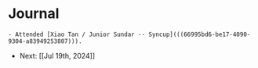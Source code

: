 # Journal
	- Attended [Xiao Tan / Junior Sundar -- Syncup](((66995bd6-be17-4090-9304-a83949253807))).
- Next: [[Jul 19th, 2024]]